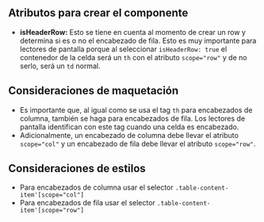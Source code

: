 ## Atributos para crear el componente

- **isHeaderRow:** Esto se tiene en cuenta al momento de crear un row y determina si es o no el encabezado de fila. Esto es muy importante para lectores de pantalla porque al seleccionar `isHeaderRow: true` el contenedor de la celda será un `th` con el atributo `scope="row"` y de no serlo, será un `td` normal.

## Consideraciones de maquetación

- Es importante que, al igual como se usa el tag `th` para encabezados de columna, también se haga para encabezados de fila. Los lectores de pantalla identifican con este tag cuando una celda es encabezado.
- Adicionalmente, un encabezado de columna debe llevar el atributo `scope="col"` y un encabezado de fila debe llevar el atributo `scope="row"`.

## Consideraciones de estilos

- Para encabezados de columna usar el selector `.table-content-item'[scope="col"]`
- Para encabezados de fila usar el selector `.table-content-item'[scope="row"]`
